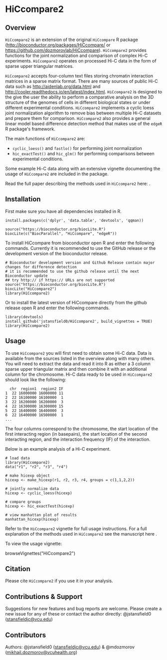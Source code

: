 # HiCcompare2

## Overview

`HiCcompare2` is an extension of the original `HiCcompare` R package (http://bioconductor.org/packages/HiCcompare/ or https://github.com/dozmorovlab/HiCcompare). `HiCcompare2` provides functions for the joint normalization and comparison of complex Hi-C experiments. `HiCcompare2` operates on processed Hi-C data in the form of sparse upper triangular matrices. 

`HiCcompare2` accepts four-column text files storing chromatin interaction matrices in a sparse matrix format. There are many sources of public Hi-C data such as http://aidenlab.org/data.html and http://cooler.readthedocs.io/en/latest/index.html. `HiCcompare2` is designed to the give the user the ability to perform a comparative analysis on the 3D structure of the genomes of cells in different biological states or under different experimental conditions. `HiCcompare2` implements a cyclic loess joint normalization algorithm to remove bias between multiple Hi-C datasets and prepare them for comparison. `HiCcompare2` also provides a general linear model based difference detection method that makes use of the `edgeR` R package's framework. 

The main functions of `HiCcompare2` are:

- `cyclic_loess()` and `fastlo()` for performing joint normalization
- `hic_exactTest()` and `hic_glm()` for performing comparisons between experimental conditions.

Some example Hi-C data along with an extensive vignette documenting the usage of `HiCcompare2` are included in the package. 

Read the full paper describing the methods used in `HiCcompare2` here: <insert link>.

## Installation

First make sure you have all dependencies installed in R.

```
install.packages(c('dplyr', 'data.table', 'devtools', 'qqman))

source("https://bioconductor.org/biocLite.R")
biocLite(c("BiocParallel", "HiCcompare", "edgeR"))
```

To install HiCcompare from bioconductor open R and enter the following commands. Currently it is recommended to use the GitHub release or the development version of the bioconductor release.

```
# Bioconductor development version and Github Release contain major changes for difference detection
# it is recommended to use the github release until the next Bioconductor update
## try http:// if https:// URLs are not supported
source("https://bioconductor.org/biocLite.R")
biocLite("HiCcompare2")
library(HiCcompare2)
```

Or to install the latest version of HiCcompare directly from the github release open R and enter the following commands.

```
library(devtools)
install_github('jstansfield0/HiCcompare2', build_vignettes = TRUE)
library(HiCcompare2)
```

## Usage

To use `HiCcompare2` you will first need to obtain some Hi-C data. Data is available from the sources listed in the overview along with many others. You will need to extract the data and read it into R as either a 3 column sparse upper triangular matrix and then combine it with an additional column for the chromosome. Hi-C data ready to be used in `HiCcompare2` should look like the following:

```
  chr  region1  region2 IF
1  22 16000000 16000000 11
2  22 16100000 16100000  1
3  22 16200000 16200000  3
4  22 16300000 16300000 15
5  22 16400000 16400000  3
6  22 16400000 16500000  1
...
```

The four columns correspond to the chromosome, the start location of the first interacting region (in basepairs), the start location of the second interacting region, and the interaction frequency (IF) of the interaction. 

Below is an example analysis of a Hi-C experiment.

```
# load data
library(HiCcompare2)
data("r1", "r2", "r3", "r4")

# make hicexp object
hicexp <- make_hicexp(r1, r2, r3, r4, groups = c(1,1,2,2))

# jointly normalize data
hicexp <- cyclic_loess(hicexp)

# compare groups
hicexp <- hic_exactTest(hicexp)

# view manhattan plot of results
manhattan_hicexp(hicexp)
```

Refer to the `HiCcompare2` vignette for full usage instructions. For a full explanation of the methods used in `HiCcompare2` see the manuscript here <link>.

To view the usage vignette:

browseVignettes("HiCcompare2")

## Citation
Please cite `HiCcompare2` if you use it in your analysis.

<link>

## Contributions & Support
Suggestions for new features and bug reports are welcome. Please create a new issue for any of these or contact the author directly: @jstansfield0 (stansfieldjc@vcu.edu)

## Contributors
Authors: @jstansfield0 (stansfieldjc@vcu.edu) & @mdozmorov (mikhail.dozmorov@vcuhealth.org)
